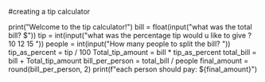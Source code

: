 #creating a tip calculator 

print("Welcome to the tip calculator!")
bill = float(input("what was the total bill? $"))
tip = int(input("what was the percentage tip would u like to give ? 10 12 15 "))
people = int(input("How many people to split the bill? "))
tip_as_percent = tip / 100
Total_tip_amount = bill * tip_as_percent
total_bill = bill + Total_tip_amount
bill_per_person = total_bill / people 
final_amount  = round(bill_per_person, 2)
print(f"each person should pay: ${final_amount}")

